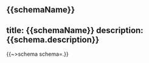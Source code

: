 {{schemaName}}
---
title: {{schemaName}}
description: {{schema.description}}
---
{{~>schema schema=.}}